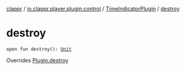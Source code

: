 [clappr](../../index.md) / [io.clappr.player.plugin.control](../index.md) / [TimeIndicatorPlugin](index.md) / [destroy](./destroy.md)

# destroy

`open fun destroy(): `[`Unit`](https://kotlinlang.org/api/latest/jvm/stdlib/kotlin/-unit/index.html)

Overrides [Plugin.destroy](../../io.clappr.player.plugin/-plugin/destroy.md)

